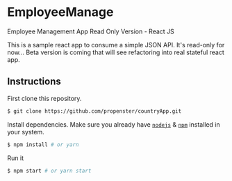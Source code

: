 # EmployeeManage
Employee Management App Read Only Version - React JS

This is a sample react app to consume a simple JSON API.
It's read-only for now... Beta version is coming that will see refactoring into real stateful react app.


## Instructions

First clone this repository.
```bash
$ git clone https://github.com/propenster/countryApp.git
```

Install dependencies. Make sure you already have [`nodejs`](https://nodejs.org/en/) & [`npm`](https://www.npmjs.com/) installed in your system.
```bash
$ npm install # or yarn
```

Run it
```bash
$ npm start # or yarn start
```
